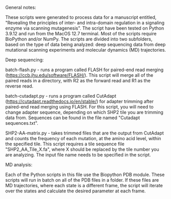 General notes:

These scripts were generated to process data for a manuscript entitled, "Revealing the principles of inter- and intra-domain regulation in a signaling enzyme via scanning mutagenesis".
The script have been tested on Python 3.9.12 and run from the MacOS 12.7 terminal. Most of the scripts require BioPython and/or NumPy.
The scripts are divided into two subfolders, based on the type of data being analyzed: deep sequencing data from deep mutational scanning experiments and molecular dynamics (MD) trajectories.

Deep sequencing:

batch-flash.py - runs a program called FLASH for paired-end read merging (https://ccb.jhu.edu/software/FLASH/). This script will merge all of the paired reads in a directory, with R2 as the forward read and R1 as the reverse read.

batch-cutadapt.py - runs a program called CutAdapt (https://cutadapt.readthedocs.io/en/stable/) for adapter trimming after paired-end read merging using FLASH. For this script, you will need to change adapter sequence, depending on which SHP2 tile you are trimming data from. Sequences can be found in the file named "Cutadapt sequences.txt".

SHP2-AA-matrix.py - takes trimmed files that are the output from CutAdapt and counts the frequency of each mutation, at the amino acid level, within the specified tile. This script requires a tile sequence file "SHP2_AA_Tile_X.fa", where X should be replaced by the tile number you are analyzing. The input file name needs to be specified in the script.

MD analysis:

Each of the Python scripts in this file use the Biopython PDB module. These scripts will run in batch on all of the PDB files in a folder. If these files are MD trajectories, where each state is a different frame, the script will iterate over the states and calculate the desired parameter at each frame.
